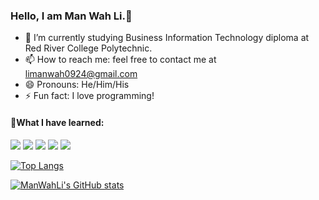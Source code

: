 ### Hello, I am Man Wah Li.👋
- 🌱 I’m currently studying Business Information Technology diploma at Red River College Polytechnic.
- 📫 How to reach me: feel free to contact me at limanwah0924@gmail.com
- 😄 Pronouns: He/Him/His
- ⚡ Fun fact: I love programming!

#### :star2:What I have learned:
<img src="https://img.shields.io/badge/Java-007396?style=flat-square&logo=java&logoColor=white"/> <img src="https://img.shields.io/badge/Csharp-239120?style=flat-square&logo=csharp&logoColor=white"/> <img src="https://img.shields.io/badge/JavaScript-F7DF1E?style=flat-square&logo=javascript&logoColor=white"/> <img src="https://img.shields.io/badge/HTML5-E34F26?style=flat-square&logo=html5&logoColor=white"/> <img src="https://img.shields.io/badge/CSS-1572B6?style=flat-square&logo=css3&logoColor=white"/>

[![Top Langs](https://github-readme-stats.vercel.app/api/top-langs/?username=manwahli&layout=compact)](https://github.com/manwahli/github-readme-stats)

[![ManWahLi's GitHub stats](https://github-readme-stats.vercel.app/api?username=manwahli&show_icons=true&theme=radical)](https://github.com/manwahli/github-readme-stats)


<!--
**ManWahLi/ManWahLi** is a ✨ _special_ ✨ repository because its `README.md` (this file) appears on your GitHub profile.

Here are some ideas to get you started:

- 🔭 I’m currently working on ...
- 👯 I’m looking to collaborate on ...
- 🤔 I’m looking for help with ...
- 💬 Ask me about ...
-->
